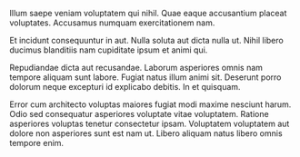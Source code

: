 Illum saepe veniam voluptatem qui nihil. Quae eaque accusantium placeat voluptates. Accusamus numquam exercitationem nam.
 Et incidunt consequuntur in aut. Nulla soluta aut dicta nulla ut. Nihil libero ducimus blanditiis nam cupiditate ipsum et animi qui.
 Repudiandae dicta aut recusandae. Laborum asperiores omnis nam tempore aliquam sunt labore. Fugiat natus illum animi sit. Deserunt porro dolorum neque excepturi id explicabo debitis. In et quisquam.
 Error cum architecto voluptas maiores fugiat modi maxime nesciunt harum. Odio sed consequatur asperiores voluptate vitae voluptatem. Ratione asperiores voluptas tenetur consectetur ipsam. Voluptatem voluptatem aut dolore non asperiores sunt est nam ut. Libero aliquam natus libero omnis tempore enim.